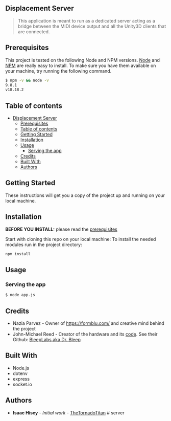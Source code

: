 ## Displacement Server

> This application is meant to run as a dedicated server acting as a bridge between the MIDI device output and all the Unity3D clients that are connected.

## Prerequisites

This project is tested on the following Node and NPM versions.
[Node](http://nodejs.org/) and [NPM](https://npmjs.org/) are really easy to install.
To make sure you have them available on your machine,
try running the following command.

```sh
$ npm -v && node -v
9.8.1
v18.18.2
```

## Table of contents

- [Displacement Server](#displacement-server)
  - [Prerequisites](#prerequisites)
  - [Table of contents](#table-of-contents)
  - [Getting Started](#getting-started)
  - [Installation](#installation)
  - [Usage](#usage)
    - [Serving the app](#serving-the-app)
  - [Credits](#credits)
  - [Built With](#built-with)
  - [Authors](#authors)

## Getting Started

These instructions will get you a copy of the project up and running on your local machine.

## Installation

**BEFORE YOU INSTALL:** please read the [prerequisites](#prerequisites)

Start with cloning this repo on your local machine:
To install the needed modules run in the project directory:

```sh
npm install
```

## Usage

### Serving the app

```sh
$ node app.js
```

## Credits

- Nazia Parvez - Owner of https://formblu.com/ and creative mind behind the project
- John-Michael Reed - Creator of the hardware and its [code](https://github.com/BleepLabs/Parvez-touch-panel). See their Github: [BleepLabs aka Dr. Bleep](https://github.com/BleepLabs)

## Built With

- Node.js
- dotenv
- express
- socket.io

## Authors

- **Isaac Hisey** - _Initial work_ - [TheTornadoTitan](https://github.com/thetornadotitan)
#   s e r v e r  
 